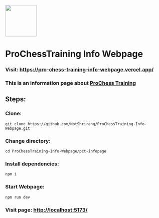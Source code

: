 
<a href="https://github.com/NotShrirang/ProChessTraining-Info-Webpage/assets/85283622/74c4be63-9dce-4d0f-8093-722b36cb00f5"><img src="https://github.com/NotShrirang/ProChessTraining-Info-Webpage/assets/85283622/74c4be63-9dce-4d0f-8093-722b36cb00f5" width=100 height=100/> </a>

# ProChessTraining Info Webpage

### Visit: https://pro-chess-training-info-webpage.vercel.app/ <br/>
### This is an information page about <a href="https://www.prochesstraining.com">ProChess Training</a>

## Steps:
### Clone:

```
git clone https://github.com/NotShrirang/ProChessTraining-Info-Webpage.git
```

### Change directory:

```
cd ProChessTraining-Info-Webpage/pct-infopage
```

### Install dependencies:

```
npm i
```

### Start Webpage:

```
npm run dev
```

### Visit page: <a href="http://localhost:5173/">http://localhost:5173/</a>
